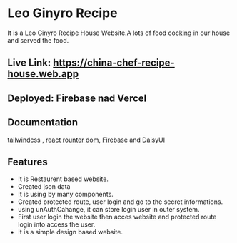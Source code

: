 

# Leo Ginyro Recipe

It is a Leo Ginyro Recipe House Website.A lots of food cocking in our house and served the food.


## Live Link: https://china-chef-recipe-house.web.app
## Deployed: Firebase nad Vercel


## Documentation

[tailwindcss](https://tailwindcss.com/) ,
[react rounter dom](https://daisyui.com/),
[Firebase](https://firebase.google.com/)
and 
[DaisyUI](https://daisyui.com/)


## Features

- It is Restaurent based website.
- Created json data 
- It is using by many components.
- Created protected route, user login and go to the secret informations.
- using unAuthCahange, it can store login user in outer system.
- First user login the website then acces website and protected route login into access the user.
- It is a simple design based website.

